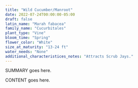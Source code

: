 ```yaml
---
title: "Wild Cucumber/Manroot"
date: 2022-07-24T00:00:00-05:00
draft: false
latin_name: "Marah fabacea"
family_name: "Cucurbitales"
plant_type: "Vine"
bloom_time: "Spring"
flower_color: "White"
size_at_maturity: "13-24 ft"
water_needs: "None"
additional_characteristices_notes: "Attracts Scrub Jays."
---
```


SUMMARY goes here.

<!--more-->

CONTENT goes here.